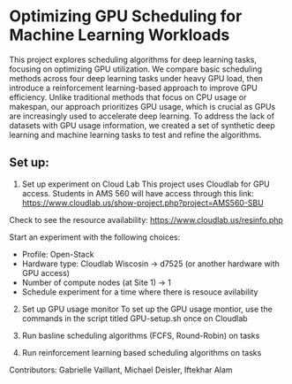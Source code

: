 # Optimizing GPU Scheduling for Machine Learning Workloads

This project explores scheduling algorithms for deep learning tasks, focusing on optimizing GPU utilization. We compare basic scheduling methods across four deep learning tasks under heavy GPU load, then introduce a reinforcement learning-based approach to improve GPU efficiency. Unlike traditional methods that focus on CPU usage or makespan, our approach prioritizes GPU usage, which is crucial as GPUs are increasingly used to accelerate deep learning. To address the lack of datasets with GPU usage information, we created a set of synthetic deep learning and machine learning tasks to test and refine the algorithms.


## Set up:

1. Set up experiment on Cloud Lab
This project uses Cloudlab for GPU access. Students in AMS 560 will have access through this link: https://www.cloudlab.us/show-project.php?project=AMS560-SBU

Check to see the resource availability: https://www.cloudlab.us/resinfo.php

Start an experiment with the following choices:
- Profile: Open-Stack
- Hardware type: Cloudlab Wiscosin -> d7525 (or another hardware with GPU access)
- Number of compute nodes (at Site 1) -> 1
- Schedule experiment for a time where there is resouce avilability 

2. Set up GPU usage monitor
To set up the GPU usage montior, use the commands in the script titled GPU-setup.sh once on Cloudlab

3. Run basline scheduling algorithms (FCFS, Round-Robin) on tasks

4. Run reinforcement learning based scheduling algorithms on tasks

Contributors: Gabrielle Vaillant, Michael Deisler, Iftekhar Alam

